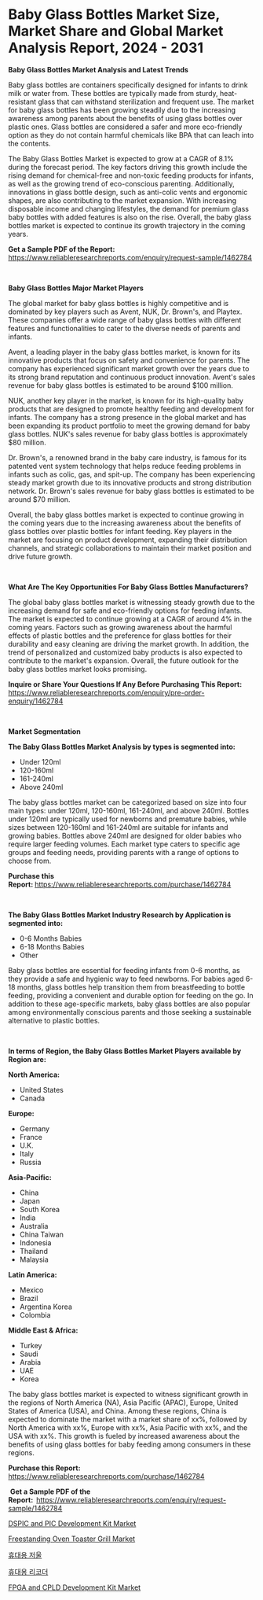 <p><h1>Baby Glass Bottles Market Size, Market Share and Global Market Analysis Report, 2024 - 2031</h1></p><p><strong>Baby Glass Bottles Market Analysis and Latest Trends</strong></p>
<p><p>Baby glass bottles are containers specifically designed for infants to drink milk or water from. These bottles are typically made from sturdy, heat-resistant glass that can withstand sterilization and frequent use. The market for baby glass bottles has been growing steadily due to the increasing awareness among parents about the benefits of using glass bottles over plastic ones. Glass bottles are considered a safer and more eco-friendly option as they do not contain harmful chemicals like BPA that can leach into the contents.</p><p>The Baby Glass Bottles Market is expected to grow at a CAGR of 8.1% during the forecast period. The key factors driving this growth include the rising demand for chemical-free and non-toxic feeding products for infants, as well as the growing trend of eco-conscious parenting. Additionally, innovations in glass bottle design, such as anti-colic vents and ergonomic shapes, are also contributing to the market expansion. With increasing disposable income and changing lifestyles, the demand for premium glass baby bottles with added features is also on the rise. Overall, the baby glass bottles market is expected to continue its growth trajectory in the coming years.</p></p>
<p><strong>Get a Sample PDF of the Report:&nbsp;</strong> <a href="https://www.reliableresearchreports.com/enquiry/request-sample/1462784">https://www.reliableresearchreports.com/enquiry/request-sample/1462784</a></p>
<p>&nbsp;</p>
<p><strong>Baby Glass Bottles Major Market Players</strong></p>
<p><p>The global market for baby glass bottles is highly competitive and is dominated by key players such as Avent, NUK, Dr. Brown's, and Playtex. These companies offer a wide range of baby glass bottles with different features and functionalities to cater to the diverse needs of parents and infants.</p><p>Avent, a leading player in the baby glass bottles market, is known for its innovative products that focus on safety and convenience for parents. The company has experienced significant market growth over the years due to its strong brand reputation and continuous product innovation. Avent's sales revenue for baby glass bottles is estimated to be around $100 million.</p><p>NUK, another key player in the market, is known for its high-quality baby products that are designed to promote healthy feeding and development for infants. The company has a strong presence in the global market and has been expanding its product portfolio to meet the growing demand for baby glass bottles. NUK's sales revenue for baby glass bottles is approximately $80 million.</p><p>Dr. Brown's, a renowned brand in the baby care industry, is famous for its patented vent system technology that helps reduce feeding problems in infants such as colic, gas, and spit-up. The company has been experiencing steady market growth due to its innovative products and strong distribution network. Dr. Brown's sales revenue for baby glass bottles is estimated to be around $70 million.</p><p>Overall, the baby glass bottles market is expected to continue growing in the coming years due to the increasing awareness about the benefits of glass bottles over plastic bottles for infant feeding. Key players in the market are focusing on product development, expanding their distribution channels, and strategic collaborations to maintain their market position and drive future growth.</p></p>
<p>&nbsp;</p>
<p><strong>What Are The Key Opportunities For Baby Glass Bottles Manufacturers?</strong></p>
<p><p>The global baby glass bottles market is witnessing steady growth due to the increasing demand for safe and eco-friendly options for feeding infants. The market is expected to continue growing at a CAGR of around 4% in the coming years. Factors such as growing awareness about the harmful effects of plastic bottles and the preference for glass bottles for their durability and easy cleaning are driving the market growth. In addition, the trend of personalized and customized baby products is also expected to contribute to the market's expansion. Overall, the future outlook for the baby glass bottles market looks promising.</p></p>
<p><strong>Inquire or Share Your Questions If Any Before Purchasing This Report:</strong> <a href="https://www.reliableresearchreports.com/enquiry/pre-order-enquiry/1462784">https://www.reliableresearchreports.com/enquiry/pre-order-enquiry/1462784</a></p>
<p>&nbsp;</p>
<p><strong>Market Segmentation</strong></p>
<p><strong>The Baby Glass Bottles Market Analysis by types is segmented into:</strong></p>
<p><ul><li>Under 120ml</li><li>120-160ml</li><li>161-240ml</li><li>Above 240ml</li></ul></p>
<p><p>The baby glass bottles market can be categorized based on size into four main types: under 120ml, 120-160ml, 161-240ml, and above 240ml. Bottles under 120ml are typically used for newborns and premature babies, while sizes between 120-160ml and 161-240ml are suitable for infants and growing babies. Bottles above 240ml are designed for older babies who require larger feeding volumes. Each market type caters to specific age groups and feeding needs, providing parents with a range of options to choose from.</p></p>
<p><strong>Purchase this Report:&nbsp;</strong><a href="https://www.reliableresearchreports.com/purchase/1462784">https://www.reliableresearchreports.com/purchase/1462784</a></p>
<p>&nbsp;</p>
<p><strong>The Baby Glass Bottles Market Industry Research by Application is segmented into:</strong></p>
<p><ul><li>0-6 Months Babies</li><li>6-18 Months Babies</li><li>Other</li></ul></p>
<p><p>Baby glass bottles are essential for feeding infants from 0-6 months, as they provide a safe and hygienic way to feed newborns. For babies aged 6-18 months, glass bottles help transition them from breastfeeding to bottle feeding, providing a convenient and durable option for feeding on the go. In addition to these age-specific markets, baby glass bottles are also popular among environmentally conscious parents and those seeking a sustainable alternative to plastic bottles.</p></p>
<p>&nbsp;</p>
<p><strong>In terms of Region, the Baby Glass Bottles Market Players available by Region are:</strong></p>
<p>
    <p> <strong> North America: </strong>
        <ul>
            <li>United States</li>
            <li>Canada</li>
        </ul>
        </p> 
    <p> <strong> Europe: </strong>
        <ul>
            <li>Germany</li>
            <li>France</li>
            <li>U.K.</li>
            <li>Italy</li>
            <li>Russia</li>
        </ul>
        </p> 
    <p> <strong> Asia-Pacific: </strong>
        <ul>
            <li>China</li>
            <li>Japan</li>
            <li>South Korea</li>
            <li>India</li>
            <li>Australia</li>
            <li>China Taiwan</li>
            <li>Indonesia</li>
            <li>Thailand</li>
            <li>Malaysia</li>
        </ul>
        </p> 
    <p> <strong> Latin America: </strong>
        <ul>
            <li>Mexico</li>
            <li>Brazil</li>
            <li>Argentina Korea</li>
            <li>Colombia</li>
        </ul>
        </p> 
    <p> <strong> Middle East & Africa: </strong>
        <ul>
            <li>Turkey</li>
            <li>Saudi</li>
            <li>Arabia</li>
            <li>UAE</li>
            <li>Korea</li>
        </ul>
    </p>
    </p>
<p><p>The baby glass bottles market is expected to witness significant growth in the regions of North America (NA), Asia Pacific (APAC), Europe, United States of America (USA), and China. Among these regions, China is expected to dominate the market with a market share of xx%, followed by North America with xx%, Europe with xx%, Asia Pacific with xx%, and the USA with xx%. This growth is fueled by increased awareness about the benefits of using glass bottles for baby feeding among consumers in these regions.</p></p>
<p><strong>Purchase this Report: </strong><a href="https://www.reliableresearchreports.com/purchase/1462784">https://www.reliableresearchreports.com/purchase/1462784</a></p>
<p>&nbsp;<strong>Get a Sample PDF of the Report:&nbsp;&nbsp;</strong><a href="https://www.reliableresearchreports.com/enquiry/request-sample/1462784">https://www.reliableresearchreports.com/enquiry/request-sample/1462784</a></p>
<p><strong></strong></p>
<p><p><a href="https://issuu.com/reportprime-2/docs/dspic-and-pic-development-kit-market-size-2030.ppt">DSPIC and PIC Development Kit Market</a></p><p><a href="https://github.com/jhcraigie/Market-Research-Report-List-2/blob/main/freestanding-oven-toaster-grill-market.md">Freestanding Oven Toaster Grill Market</a></p><p><a href="https://github.com/Maeennan456456/Market-Research-Report-List-1/blob/main/65225626393.md">휴대용 저울</a></p><p><a href="https://github.com/vsap75a286l/Market-Research-Report-List-1/blob/main/27696566392.md">휴대용 리코더</a></p><p><a href="https://issuu.com/reportprime-2/docs/fpga-and-cpld-development-kit-market-size-2030.ppt">FPGA and CPLD Development Kit Market</a></p></p>